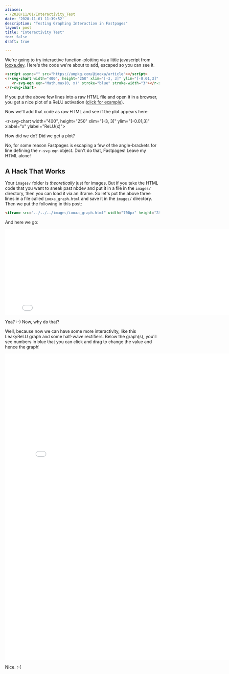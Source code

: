 ```yaml
---
aliases:
- /2020/11/01/Interactivity_Test
date: '2020-11-01 11:39:52'
description: "Testing Graphing Interaction in Fastpages"
layout: post
title: "Interactivity Test"
toc: false
draft: true

---
```


We're going to try interactive function-plotting via a little javascript from [iooxa.dev](https://iooxa.dev/).
Here's the code we're about to add, escaped so you can see it.

```html
<script async="" src="https://unpkg.com/@iooxa/article"></script>
<r-svg-chart width="400", height="250" xlim="[-3, 3]" ylim="[-0.01,3]" xlabel="x" ylabel="ReLU(x)">
   <r-svg-eqn eqn="Math.max(0, x)" stroke="blue" stroke-width="3"></r-svg-eqn>
</r-svg-chart>
```
If you put the above few lines into a raw HTML file and open it in a browser, you get a nice plot
of a ReLU activation
([click for example](https://hedges.belmont.edu/~shawley/iooxa_try.html)).

Now we'll add that code as raw HTML and see if the plot appears here:

<script async="" src="https://unpkg.com/@iooxa/article"></script>
<r-svg-chart width="400", height="250" xlim="[-3, 3]" ylim="[-0.01,3]" xlabel="x" ylabel="ReLU(x)">
   <r-svg-eqn eqn="Math.max(0, x)" stroke="blue" stroke-width="3"> </r-svg-eqn>
</r-svg-chart>

How did we do?  Did we get a plot?  

No, for some reason Fastpages is escaping a few of the angle-brackets for line defining the `r-svg-eqn` object.  Don't do that, Fastpages! Leave my HTML alone!

## A Hack That Works

Your `images/` folder is *theoretically* just for images.  But if you take the HTML code that you want to sneak past nbdev and put it in a file in the `images/` directory, then you can load it via an iframe. So let's put the above three lines in a file called `iooxa_graph.html` and save it in the `images/` directory. Then we put the following
in this post:

```html
<iframe src="../../../images/iooxa_graph.html" width="700px" height="280px" frameBorder="0"></iframe>
```

And here we go:

<iframe src="../../../images/iooxa_graph.html" width="800px" height="280px" frameBorder="0"></iframe>

Yea? :-) Now, why do that?  

Well, because now we can have some more interactivity, like this LeakyReLU graph and some half-wave rectifiers.
Below the graph(s), you'll see numbers in blue that you can click and drag to change the value and hence the graph!

<iframe src="../../../images/iooxa_rect.html" width="800px" height="1000px" frameBorder="0"></iframe>

Nice. :-)
